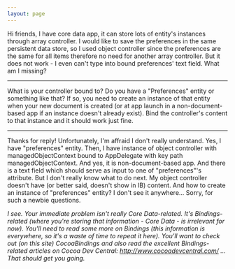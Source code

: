 ```yaml
---
layout: page
---
```




Hi friends,
I have core data app, it can store lots of entity's instances through array controller. I would like to save the preferences in the same persistent data store, so I used object controller since the preferences are the same for all items therefore no need for another array controller.
But it does not work - I even can't type into bound preferences' text field. What am I missing?

----

What is your controller bound to? Do you have a "Preferences" entity or something like that? If so, you need to create an instance of that entity when your new document is created (or at app launch in a non-document-based app if an instance doesn't already exist). Bind the controller's content to that instance and it should work just fine.

----

Thanks for reply! Unfortunately, I'm affraid I don't really understand. Yes, I have "preferences" entity. Then, I have instance of object controller with managedObjectContext bound to AppDelegate with key path managedObjectContext. And yes, it is non-document-based app. And there is a text field which should serve as input to one of "preferences"'s attribute. But I don't really know what to do next. My object controller doesn't have (or better said, doesn't show in IB) content. And how to create an instance of "preferences" entity? I don't see it anywhere... Sorry, for such a newbie questions.

*I see. Your immediate problem isn't really Core Data-related. It's Bindings-related (where you're storing that information - Core Data - is irrelevant for now). You'll need to read some more on Bindings (this information is everywhere, so it's a waste of time to repeat it here). You'll want to check out (on this site) CocoaBindings and also read the excellent Bindings-related articles on Cocoa Dev Central: http://www.cocoadevcentral.com/   ... That should get you going.*
